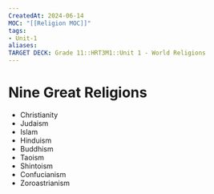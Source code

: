 ```yaml
---
CreatedAt: 2024-06-14
MOC: "[[Religion MOC]]"
tags:
- Unit-1
aliases:
TARGET DECK: Grade 11::HRT3M1::Unit 1 - World Religions
---
```


# Nine Great Religions
- Christianity
- Judaism
- Islam
- Hinduism
- Buddhism
- Taoism
- Shintoism
- Confucianism
- Zoroastrianism
<!--ID: 1718376822789-->
